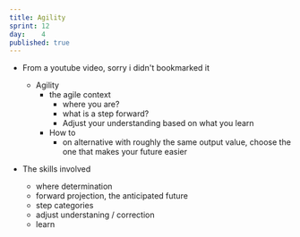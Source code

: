 ```yaml
---
title: Agility
sprint: 12
day:	4
published: true
---
```


- From a youtube video, sorry i didn't bookmarked it
	- Agility
		- the agile context
			- where you are?
			- what is a step forward?
			- Adjust your understanding based on what you learn
		- How to
			- on  alternative with roughly the same output value, choose the one that makes your future easier

- The skills involved
	- where determination
	- forward projection, the anticipated future
	- step categories
	- adjust understaning / correction
	- learn
